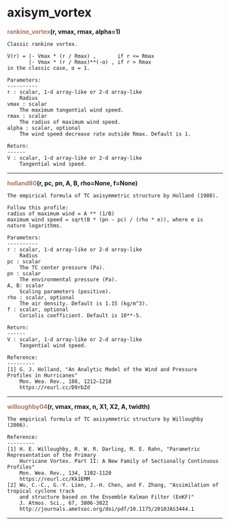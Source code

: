# axisym_vortex
<span style="color:#a77864">**rankine_vortex**</span>**(r, vmax, rmax, alpha=1)**

    Classic rankine vortex.
    
    V(r) = |- Vmax * (r / Rmax) ,       if r <= Rmax
           |- Vmax * (r / Rmax)**(-α) , if r > Rmax
    in the classic case, α = 1.
    
    Parameters:
    ----------
    r : scalar, 1-d array-like or 2-d array-like
        Radius
    vmax : scalar
        The maximum tangential wind speed.
    rmax : scalar
        The radius of maximum wind speed.
    alpha : scalar, optional
        The wind speed decrease rate outside Rmax. Default is 1.
        
    Return:
    ------
    V : scalar, 1-d array-like or 2-d array-like
        Tangential wind speed.



******
<span style="color:#a77864">**holland80**</span>**(r, pc, pn, A, B, rho=None, f=None)**

    The empirical formula of TC axisymmetric structure by Holland (1980).
    
    Follow this profile:
    radius of maximum wind = A ** (1/B)
    maximum wind speed = sqrt(B * (pn - pc) / (rho * e)), where e is nature logarithms.
    
    Parameters:
    ----------
    r : scalar, 1-d array-like or 2-d array-like
        Radius
    pc : scalar
        The TC center pressure (Pa).
    pn : scalar
        The environmental pressure (Pa).
    A, B: scalar
        Scaling parameters (positive).
    rho : scalar, optional
        The air density. Default is 1.15 (kg/m^3).
    f : scalar, optional
        Coriolis coefficient. Default is 10**-5.
        
    Return:
    ------
    V : scalar, 1-d array-like or 2-d array-like
        Tangential wind speed.
        
    Reference:
    ---------
    [1] G. J. Holland, "An Analytic Model of the Wind and Pressure Profiles in Hurricanes"
        Mon. Wea. Rev., 108, 1212–1218
        https://reurl.cc/D9rbZd



******
<span style="color:#a77864">**willoughby04**</span>**(r, vmax, rmax, n, X1, X2, A, twidth)**

    The empirical formula of TC axisymmetric structure by Willoughby (2006).
    
    Reference:
    ---------
    [1] H. E. Willoughby, R. W. R. Darling, M. E. Rahn, "Parametric Representation of the Primary 
        Hurricane Vortex. Part II: A New Family of Sectionally Continuous Profiles"
        Mon. Wea. Rev., 134, 1102-1120
        https://reurl.cc/Kk1EMM
    [2] Wu, C.-C., G.-Y. Lien, J.-H. Chen, and F. Zhang, "Assimilation of tropical cyclone track 
        and structure based on the Ensemble Kalman Filter (EnKF)"
        J. Atmos. Sci., 67, 3806-3822
        http://journals.ametsoc.org/doi/pdf/10.1175/2010JAS3444.1



******